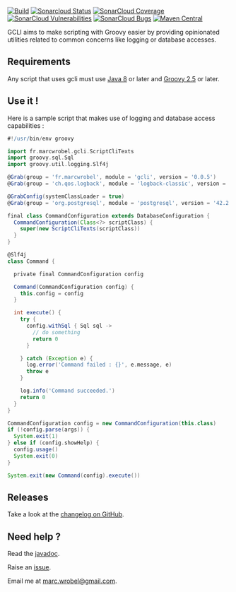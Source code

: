 [![Build](https://github.com/marcwrobel/gcli/workflows/build/badge.svg)](https://github.com/marcwrobel/gcli/actions)
[![Sonarcloud Status](https://sonarcloud.io/api/project_badges/measure?project=fr.marcwrobel:gcli&metric=alert_status)](https://sonarcloud.io/dashboard?id=fr.marcwrobel:gcli)
[![SonarCloud Coverage](https://sonarcloud.io/api/project_badges/measure?project=fr.marcwrobel:gcli&metric=coverage)](https://sonarcloud.io/dashboard?id=fr.marcwrobel:gcli)
[![SonarCloud Vulnerabilities](https://sonarcloud.io/api/project_badges/measure?project=fr.marcwrobel:gcli&metric=bugs)](https://sonarcloud.io/dashboard?id=fr.marcwrobel:gcli)
[![SonarCloud Bugs](https://sonarcloud.io/api/project_badges/measure?project=fr.marcwrobel:gcli&metric=vulnerabilities)](https://sonarcloud.io/dashboard?id=fr.marcwrobel:gcli)
[![Maven Central](https://img.shields.io/maven-central/v/fr.marcwrobel/gcli.svg?label=Maven%20Central)](https://search.maven.org/search?q=g:%22fr.marcwrobel%22%20AND%20a:%22gcli%22)

GCLI aims to make scripting with Groovy easier by providing opinionated utilities related to common concerns like logging or database accesses.

## Requirements

Any script that uses gcli must use [Java 8](http://www.oracle.com/technetwork/java/javase/downloads/index.html) or later
and [Groovy 2.5](https://groovy-lang.org/install.html) or later.

## Use it !

Here is a sample script that makes use of logging and database access capabilities :
```groovy
#!/usr/bin/env groovy

import fr.marcwrobel.gcli.ScriptCliTexts
import groovy.sql.Sql
import groovy.util.logging.Slf4j

@Grab(group = 'fr.marcwrobel', module = 'gcli', version = '0.0.5')
@Grab(group = 'ch.qos.logback', module = 'logback-classic', version = '1.2.3')

@GrabConfig(systemClassLoader = true)
@Grab(group = 'org.postgresql', module = 'postgresql', version = '42.2.20')

final class CommandConfiguration extends DatabaseConfiguration {
  CommandConfiguration(Class<?> scriptClass) {
    super(new ScriptCliTexts(scriptClass))
  }
}

@Slf4j
class Command {

  private final CommandConfiguration config

  Command(CommandConfiguration config) {
    this.config = config
  }

  int execute() {
    try {
      config.withSql { Sql sql ->
        // do something
        return 0
      }

    } catch (Exception e) {
      log.error('Command failed : {}', e.message, e)
      throw e
    }

    log.info('Command succeeded.')
    return 0
  }
}

CommandConfiguration config = new CommandConfiguration(this.class)
if (!config.parse(args)) {
  System.exit(1)
} else if (config.showHelp) {
  config.usage()
  System.exit(0)
}

System.exit(new Command(config).execute())
```

## Releases

Take a look at the [changelog on GitHub](https://github.com/marcwrobel/gcli/releases).

## Need help ?

Read the [javadoc](src/main/java/fr/marcwrobel/gcli).

Raise an [issue](https://github.com/marcwrobel/gcli/issues?sort=created&direction=desc&state=open).

Email me at [marc.wrobel@gmail.com](mailto:marc.wrobel@gmail.com).
